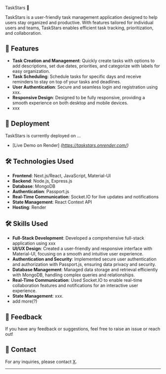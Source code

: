  TaskStars 🌟

TaskStars is a user-friendly task management application designed to help users stay organized and productive. With features tailored for individual users and teams, TaskStars enables efficient task tracking, prioritization, and collaboration.

## 🌟 Features

- **Task Creation and Management**: Quickly create tasks with options to add descriptions, set due dates, priorities, and categorize with labels for easy organization.
- **Task Scheduling**: Schedule tasks for specific days and receive reminders to stay on top of your tasks and deadlines.
- **User Authentication**: Secure and seamless login and registration using xxx.
- **Responsive Design**: Designed to be fully responsive, providing a smooth experience on both desktop and mobile devices.
- xxx


## 🚀 Deployment

TaskStars is currently deployed on ...

- [Live Demo on Render] *(https://taskstars.onrender.com/)*

## 🛠️ Technologies Used

- **Frontend**: Next.js/React, JavaScript, Material-UI
- **Backend**: Node.js, Express.js
- **Database**: MongoDB
- **Authentication**: Passport.js
- **Real-Time Communication**: Socket.IO for live updates and notifications
- **State Management**: React Context API
- **Hosting**: Render

## 🛠️ Skills Used

- **Full-Stack Development**: Developed a comprehensive full-stack application using xxx
- **UI/UX Design**: Created a user-friendly and responsive interface with Material-UI, focusing on a smooth and intuitive user experience.
- **Authentication and Security**: Implemented secure user authentication and authorization with Passport.js, ensuring data privacy and security.
- **Database Management**: Managed data storage and retrieval efficiently with MongoDB, handling complex queries and relationships.
- **Real-Time Communication**: Used Socket.IO to enable real-time collaboration features and notifications for an interactive user experience.
- **State Management**: xxx.
- add more(?)

## 📝 Feedback

If you have any feedback or suggestions, feel free to raise an issue or reach out!

## 📧 Contact

For any inquiries, please contact [X](mailto:X).

---

